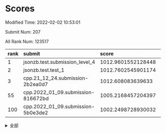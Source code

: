 # Scores

Modified Time: 2022-02-02 10:53:01

Submit Num: 207

All Rank Num: 123517

| rank |               submit               |       score        |       sigma        | pk_num |
| :--- | :--------------------------------- | :----------------- | :----------------- | :----- |
| 1    | jsonzb.test.submission_level_4     | 1012.9601552128448 | 0.8073088895020563 | 2389   |
| 2    | jsonzb.test.test_1                 | 1012.7602545901174 | 0.8146342949719376 | 2389   |
| 3    | cpp.21_12_24.submission-2b2ea0d7   | 1012.608083639633  | 0.7937047273851502 | 2388   |
| 55   | cpp.2022_01_09.submission-816672bd | 1005.2168457204397 | 0.7144195724226339 | 2389   |
| 100  | cpp.2022_01_09.submission-5b0e3de2 | 1002.2498728930032 | 0.7177182378603202 | 2384   |


<details>
<summary>全部</summary>

| rank |                 submit                 |       score        |       sigma        | pk_num |
| :--- | :------------------------------------- | :----------------- | :----------------- | :----- |
| 1    | jsonzb.test.submission_level_4         | 1012.9601552128448 | 0.8073088895020563 | 2389   |
| 2    | jsonzb.test.test_1                     | 1012.7602545901174 | 0.8146342949719376 | 2389   |
| 3    | cpp.21_12_24.submission-2b2ea0d7       | 1012.608083639633  | 0.7937047273851502 | 2388   |
| 4    | gobigger.level_3.submission_level_3_17 | 1011.5635749864604 | 0.7853205861451594 | 2386   |
| 5    | gobigger.level_3.submission_level_3_35 | 1011.1998334965859 | 0.7758721292415343 | 2389   |
| 6    | gobigger.level_3.submission_level_3_43 | 1011.0339296105033 | 0.802233652585981  | 2387   |
| 7    | gobigger.level_3.submission_level_3_24 | 1010.9067084640515 | 0.759195697824813  | 2384   |
| 8    | gobigger.level_3.submission_level_3_34 | 1010.8516668427287 | 0.7928054621322576 | 2391   |
| 9    | gobigger.level_3.submission_level_3_27 | 1010.8421803906219 | 0.7698251210386502 | 2389   |
| 10   | gobigger.level_3.submission_level_3_32 | 1010.8236109738095 | 0.7473902068750077 | 2388   |
| 11   | gobigger.level_3.submission_level_3_5  | 1010.7312129091828 | 0.7640560044049641 | 2386   |
| 12   | gobigger.level_3.submission_level_3_16 | 1010.6539433166016 | 0.7822954226634501 | 2385   |
| 13   | gobigger.level_3.submission_level_3_0  | 1010.5616685555385 | 0.7735426312962028 | 2392   |
| 14   | gobigger.level_3.submission_level_3_44 | 1010.5587778946513 | 0.7647861628448723 | 2390   |
| 15   | gobigger.level_3.submission_level_3_40 | 1010.5236353539451 | 0.7499446608380647 | 2387   |
| 16   | gobigger.level_3.submission_level_3_7  | 1010.5215586108271 | 0.7574130114742444 | 2386   |
| 17   | gobigger.level_3.submission_level_3_31 | 1010.5037641151449 | 0.7589117627578869 | 2390   |
| 18   | gobigger.level_3.submission_level_3_20 | 1010.372165909528  | 0.7482556121770115 | 2388   |
| 19   | gobigger.level_3.submission_level_3_18 | 1010.3362054550956 | 0.7545974565757043 | 2383   |
| 20   | gobigger.level_3.submission_level_3_49 | 1010.2730621401097 | 0.7657681721786297 | 2384   |
| 21   | gobigger.level_3.submission_level_3_22 | 1010.2586063643739 | 0.7615433300754496 | 2392   |
| 22   | gobigger.level_3.submission_level_3_28 | 1010.2261481566646 | 0.7578828860592357 | 2387   |
| 23   | gobigger.level_3.submission_level_3_23 | 1010.1263334753872 | 0.7535415134901338 | 2383   |
| 24   | gobigger.level_3.submission_level_3_9  | 1010.0985162838851 | 0.7865700325177087 | 2388   |
| 25   | gobigger.level_3.submission_level_3_37 | 1010.0782227118909 | 0.7496012290083551 | 2384   |
| 26   | gobigger.level_3.submission_level_3_3  | 1010.0702769880943 | 0.7470115936822058 | 2391   |
| 27   | gobigger.level_3.submission_level_3_41 | 1010.0685774375388 | 0.7566376322825678 | 2390   |
| 28   | gobigger.level_3.submission_level_3_39 | 1010.0205132401995 | 0.7499937884855169 | 2387   |
| 29   | gobigger.level_3.submission_level_3_30 | 1009.9747010219144 | 0.7669967747856961 | 2391   |
| 30   | gobigger.level_3.submission_level_3_2  | 1009.8286074112485 | 0.7649647613221918 | 2386   |
| 31   | gobigger.level_3.submission_level_3_33 | 1009.8245151045184 | 0.7509569281355866 | 2386   |
| 32   | gobigger.level_3.submission_level_3_13 | 1009.7332727815023 | 0.7317802625407971 | 2385   |
| 33   | gobigger.level_3.submission_level_3_19 | 1009.6163072306344 | 0.7448669973179205 | 2385   |
| 34   | gobigger.level_3.submission_level_3_25 | 1009.5793917973369 | 0.7757738304962452 | 2391   |
| 35   | gobigger.level_3.submission_level_3_47 | 1009.5046905429463 | 0.7417880336304311 | 2389   |
| 36   | gobigger.level_3.submission_level_3_42 | 1009.471884535806  | 0.7684620341763579 | 2386   |
| 37   | gobigger.level_3.submission_level_3_29 | 1009.4698977347607 | 0.7403168394732429 | 2382   |
| 38   | gobigger.level_3.submission_level_3_10 | 1009.4342351118603 | 0.7528014753170319 | 2388   |
| 39   | gobigger.level_3.submission_level_3_21 | 1009.4067633702173 | 0.7462472694459805 | 2382   |
| 40   | gobigger.level_3.submission_level_3_26 | 1009.313959983951  | 0.7583570516532588 | 2387   |
| 41   | gobigger.level_3.submission_level_3_1  | 1009.2936868891584 | 0.7506040468569781 | 2389   |
| 42   | gobigger.level_3.submission_level_3_8  | 1009.2914451607035 | 0.7503076108036785 | 2389   |
| 43   | gobigger.level_3.submission_level_3_36 | 1009.2850796222508 | 0.7410881329170087 | 2386   |
| 44   | gobigger.level_3.submission_level_3_46 | 1009.2789584311575 | 0.7597751428776865 | 2389   |
| 45   | gobigger.level_3.submission_level_3_4  | 1009.2505655299954 | 0.7412323196883502 | 2393   |
| 46   | gobigger.level_3.submission_level_3_15 | 1009.1853692180819 | 0.7588310049603423 | 2386   |
| 47   | gobigger.level_3.submission_level_3_48 | 1009.1557379346235 | 0.7430155131355183 | 2387   |
| 48   | gobigger.level_3.submission_level_3_45 | 1009.0569631845514 | 0.7485467999127281 | 2389   |
| 49   | gobigger.level_3.submission_level_3_38 | 1008.9990079566045 | 0.7486859651315353 | 2384   |
| 50   | gobigger.level_3.submission_level_3_11 | 1008.9015540529075 | 0.7484110409068865 | 2390   |
| 51   | gobigger.level_3.submission_level_3_14 | 1008.8306415858926 | 0.7454139731597449 | 2389   |
| 52   | gobigger.level_3.submission_level_3_6  | 1008.0915552890233 | 0.7206100045771788 | 2389   |
| 53   | gobigger.level_3.submission_level_3_12 | 1007.3067047133098 | 0.7336929783983835 | 2387   |
| 54   | gobigger.level_1.submission_level_1_36 | 1005.6139088101824 | 0.7174132251018618 | 2391   |
| 55   | cpp.2022_01_09.submission-816672bd     | 1005.2168457204397 | 0.7144195724226339 | 2389   |
| 56   | gobigger.level_1.submission_level_1_16 | 1005.1317562683738 | 0.7313065082847545 | 2385   |
| 57   | gobigger.level_1.submission_level_1_27 | 1004.8861787517295 | 0.7263080864927515 | 2387   |
| 58   | gobigger.level_1.submission_level_1_40 | 1004.6880658968956 | 0.7295377409091577 | 2380   |
| 59   | gobigger.level_1.submission_level_1_10 | 1004.1802292839899 | 0.7086992269992253 | 2380   |
| 60   | gobigger.level_1.submission_level_1_1  | 1004.0824021367566 | 0.7079842165982205 | 2385   |
| 61   | gobigger.level_1.submission_level_1_35 | 1004.0410924947598 | 0.7266188333788008 | 2388   |
| 62   | gobigger.level_1.submission_level_1_38 | 1004.0035987194879 | 0.7131891221386364 | 2386   |
| 63   | gobigger.level_1.submission_level_1_20 | 1003.9761523581293 | 0.7029336121692371 | 2385   |
| 64   | gobigger.level_1.submission_level_1_5  | 1003.9427559710771 | 0.7123102928565376 | 2385   |
| 65   | gobigger.level_1.submission_level_1_22 | 1003.9060971112881 | 0.7121257161934903 | 2394   |
| 66   | gobigger.level_1.submission_level_1_25 | 1003.891211874494  | 0.7281249191016776 | 2391   |
| 67   | gobigger.level_1.submission_level_1_19 | 1003.8448485176342 | 0.7255248459825909 | 2386   |
| 68   | gobigger.level_1.submission_level_1_18 | 1003.8359256340141 | 0.7176224809612857 | 2390   |
| 69   | gobigger.level_1.submission_level_1_21 | 1003.7648483035299 | 0.724019685621195  | 2383   |
| 70   | gobigger.level_1.submission_level_1_23 | 1003.7523825222161 | 0.7175770144349874 | 2381   |
| 71   | gobigger.level_1.submission_level_1_12 | 1003.712004024414  | 0.7218054371144597 | 2389   |
| 72   | gobigger.level_1.submission_level_1_31 | 1003.6307227993946 | 0.7107507404297959 | 2386   |
| 73   | gobigger.level_1.submission_level_1_46 | 1003.6272928610825 | 0.7176024935734766 | 2394   |
| 74   | gobigger.level_1.submission_level_1_7  | 1003.6137366722435 | 0.7248641831797036 | 2389   |
| 75   | gobigger.level_1.submission_level_1_39 | 1003.5655932302939 | 0.713379968527121  | 2390   |
| 76   | gobigger.level_1.submission_level_1_24 | 1003.5655063368548 | 0.7176178377916586 | 2385   |
| 77   | gobigger.level_1.submission_level_1_43 | 1003.4672690979285 | 0.7122798073380613 | 2388   |
| 78   | gobigger.level_1.submission_level_1_42 | 1003.4587047066908 | 0.7116290986103909 | 2389   |
| 79   | gobigger.level_1.submission_level_1_26 | 1003.440003511127  | 0.7191717578662595 | 2387   |
| 80   | gobigger.level_1.submission_level_1_13 | 1003.3127462046266 | 0.714028840659903  | 2385   |
| 81   | gobigger.level_1.submission_level_1_15 | 1003.2963092611975 | 0.7134275434257212 | 2390   |
| 82   | gobigger.level_1.submission_level_1_29 | 1003.2922738201274 | 0.7166928691555164 | 2387   |
| 83   | gobigger.level_1.submission_level_1_2  | 1003.2574036569158 | 0.726034078982271  | 2391   |
| 84   | gobigger.level_1.submission_level_1_44 | 1003.2464038371975 | 0.720043762557436  | 2388   |
| 85   | gobigger.level_1.submission_level_1_4  | 1003.2424005690737 | 0.7286121751494025 | 2389   |
| 86   | gobigger.level_1.submission_level_1_34 | 1003.2187842030329 | 0.714411595688038  | 2391   |
| 87   | gobigger.level_1.submission_level_1_37 | 1003.2109943186754 | 0.7239212959622282 | 2387   |
| 88   | gobigger.level_1.submission_level_1_0  | 1003.1462154828777 | 0.7037585491687985 | 2387   |
| 89   | gobigger.level_1.submission_level_1_32 | 1003.04022310081   | 0.7199146649905184 | 2387   |
| 90   | gobigger.level_1.submission_level_1_41 | 1003.0005278829949 | 0.7212133426193192 | 2386   |
| 91   | gobigger.level_1.submission_level_1_48 | 1002.9040955746059 | 0.7205631816872669 | 2387   |
| 92   | gobigger.level_1.submission_level_1_30 | 1002.8576663850031 | 0.7158862262879647 | 2381   |
| 93   | gobigger.level_1.submission_level_1_47 | 1002.777606009438  | 0.7193721387804903 | 2384   |
| 94   | gobigger.level_1.submission_level_1_45 | 1002.7536912678873 | 0.7135476769448912 | 2390   |
| 95   | gobigger.level_1.submission_level_1_3  | 1002.5144576745046 | 0.7138168035558821 | 2386   |
| 96   | gobigger.level_1.submission_level_1_49 | 1002.5136425475623 | 0.7178492904882807 | 2385   |
| 97   | gobigger.level_1.submission_level_1_28 | 1002.3781083313322 | 0.7133686719755025 | 2385   |
| 98   | gobigger.level_1.submission_level_1_8  | 1002.354127949918  | 0.7128749796175696 | 2388   |
| 99   | gobigger.level_1.submission_level_1_6  | 1002.3468578837073 | 0.7116646728418172 | 2387   |
| 100  | cpp.2022_01_09.submission-5b0e3de2     | 1002.2498728930032 | 0.7177182378603202 | 2384   |
| 101  | gobigger.level_1.submission_level_1_9  | 1002.2262493973147 | 0.7213520150466574 | 2390   |
| 102  | gobigger.level_1.submission_level_1_17 | 1002.2216364636191 | 0.7109382589992099 | 2382   |
| 103  | gobigger.level_1.submission_level_1_14 | 1002.1603945366369 | 0.7106689949055722 | 2390   |
| 104  | gobigger.level_1.submission_level_1_11 | 1001.9210881256034 | 0.7102368011384036 | 2386   |
| 105  | gobigger.level_1.submission_level_1_33 | 1001.6566229590785 | 0.7140716424793115 | 2393   |
| 106  | gobigger.random.submission_random_24   | 997.2593737234167  | 0.7065090964784678 | 2382   |
| 107  | gobigger.random.submission_random_32   | 997.0084932909717  | 0.7050878014086512 | 2381   |
| 108  | gobigger.random.submission_random_44   | 996.9827365104792  | 0.7011263131243975 | 2385   |
| 109  | gobigger.random.submission_random_40   | 996.7173200769772  | 0.7241535188458172 | 2385   |
| 110  | gobigger.random.submission_random_15   | 996.6209144981755  | 0.7109960634748113 | 2389   |
| 111  | gobigger.random.submission_random_12   | 996.6110755454577  | 0.7172532885122682 | 2387   |
| 112  | gobigger.random.submission_random_23   | 996.588540457224   | 0.7168282035325935 | 2387   |
| 113  | gobigger.random.submission_random_36   | 996.5063021247729  | 0.7064638893334485 | 2383   |
| 114  | gobigger.random.submission_random_27   | 996.4905916366865  | 0.7061504829128479 | 2392   |
| 115  | gobigger.random.submission_random_17   | 996.4209658967447  | 0.7418489378858846 | 2389   |
| 116  | gobigger.random.submission_random_42   | 996.351759994481   | 0.7098430778557236 | 2389   |
| 117  | gobigger.random.submission_random_37   | 996.32405252844    | 0.7024274837837283 | 2391   |
| 118  | gobigger.random.submission_random_10   | 996.2873428136296  | 0.7100896902725432 | 2386   |
| 119  | gobigger.random.submission_random_5    | 996.1957311928688  | 0.6943131203013259 | 2392   |
| 120  | gobigger.random.submission_random_30   | 996.1440027352218  | 0.7273697518682013 | 2387   |
| 121  | gobigger.random.submission_random_4    | 996.1056743149176  | 0.7118769879032244 | 2387   |
| 122  | gobigger.random.submission_random_46   | 996.1046927675079  | 0.709579689912592  | 2386   |
| 123  | gobigger.random.submission_random_9    | 996.0740382254187  | 0.6983575474569517 | 2388   |
| 124  | gobigger.random.submission_random_45   | 996.0578464119641  | 0.7091547427225785 | 2385   |
| 125  | gobigger.random.submission_random_47   | 996.0421645784536  | 0.7006234406140199 | 2388   |
| 126  | gobigger.random.submission_random_19   | 995.99090615686    | 0.6994619329895504 | 2378   |
| 127  | gobigger.random.submission_random_26   | 995.9868568440389  | 0.7121634473426088 | 2385   |
| 128  | gobigger.random.submission_random_49   | 995.9319521698393  | 0.7040751637631276 | 2389   |
| 129  | gobigger.random.submission_random_34   | 995.8870325002364  | 0.7143072748341386 | 2389   |
| 130  | gobigger.random.submission_random_0    | 995.7575995275834  | 0.7319997501373857 | 2384   |
| 131  | gobigger.random.submission_random_11   | 995.7289335588431  | 0.7121944667918614 | 2387   |
| 132  | gobigger.random.submission_random_1    | 995.7201741247391  | 0.6916822530556589 | 2387   |
| 133  | gobigger.random.submission_random_28   | 995.6822754662724  | 0.703127403431473  | 2388   |
| 134  | gobigger.random.submission_random_29   | 995.658979327116   | 0.7224184317438527 | 2387   |
| 135  | gobigger.random.submission_random_41   | 995.6399770708558  | 0.6967976694600001 | 2386   |
| 136  | gobigger.random.submission_random_13   | 995.6101169764163  | 0.7035893734288715 | 2386   |
| 137  | gobigger.random.submission_random_20   | 995.5285709921653  | 0.7251887737715401 | 2392   |
| 138  | gobigger.random.submission_random_16   | 995.5103677630927  | 0.71009992572915   | 2386   |
| 139  | gobigger.random.submission_random_6    | 995.4541823762378  | 0.7067873098018683 | 2386   |
| 140  | gobigger.random.submission_random_31   | 995.4426554979295  | 0.7265376258285735 | 2390   |
| 141  | gobigger.random.submission_random_22   | 995.3995773567585  | 0.7209066759667024 | 2386   |
| 142  | gobigger.random.submission_random_48   | 995.3275027615531  | 0.7208864661889927 | 2384   |
| 143  | gobigger.random.submission_random_8    | 995.2639849901715  | 0.710963400762757  | 2377   |
| 144  | gobigger.random.submission_random_21   | 995.1961919774589  | 0.707254349706089  | 2387   |
| 145  | gobigger.random.submission_random_35   | 995.1511668649523  | 0.7015707866072687 | 2386   |
| 146  | gobigger.random.submission_random_39   | 995.1187283241723  | 0.7087549939090472 | 2385   |
| 147  | gobigger.random.submission_random_33   | 995.0975731018204  | 0.6970807002980105 | 2387   |
| 148  | gobigger.random.submission_random_43   | 995.0823635831043  | 0.726957631103692  | 2383   |
| 149  | gobigger.random.submission_random_38   | 994.9406386139287  | 0.7151759510406109 | 2388   |
| 150  | gobigger.random.submission_random_18   | 994.8995126978311  | 0.7341661612965571 | 2383   |
| 151  | gobigger.random.submission_random_7    | 994.8921760494142  | 0.706151240470963  | 2387   |
| 152  | gobigger.random.submission_random_14   | 994.7315242411726  | 0.7124369146828056 | 2385   |
| 153  | gobigger.random.submission_random_2    | 994.4366132260777  | 0.7284098465243214 | 2385   |
| 154  | gobigger.random.submission_random_25   | 994.3800559687494  | 0.7143501683130414 | 2392   |
| 155  | gobigger.level_2.submission_level_2_36 | 994.2600299303537  | 0.7247199950921401 | 2384   |
| 156  | gobigger.level_2.submission_level_2_16 | 993.9155714510364  | 0.7285365484525897 | 2389   |
| 157  | gobigger.level_2.submission_level_2_31 | 993.840069619287   | 0.7312882896315109 | 2387   |
| 158  | gobigger.random.submission_random_3    | 993.7580132153192  | 0.7381300630101143 | 2387   |
| 159  | gobigger.level_2.submission_level_2_20 | 993.6379233667799  | 0.7464310483640464 | 2385   |
| 160  | gobigger.level_2.submission_level_2_6  | 993.3019903204839  | 0.7122079749588563 | 2386   |
| 161  | gobigger.level_2.submission_level_2_11 | 993.2496077282653  | 0.7395312928670523 | 2384   |
| 162  | gobigger.level_2.submission_level_2_39 | 993.1970918188762  | 0.7475073755889614 | 2384   |
| 163  | gobigger.level_2.submission_level_2_48 | 993.0760551074601  | 0.7404012255542664 | 2381   |
| 164  | gobigger.level_2.submission_level_2_15 | 992.9744484187746  | 0.7497384199030742 | 2382   |
| 165  | gobigger.level_2.submission_level_2_4  | 992.863541108976   | 0.7411097209054915 | 2394   |
| 166  | gobigger.level_2.submission_level_2_43 | 992.8188442788802  | 0.7362876219312794 | 2388   |
| 167  | gobigger.level_2.submission_level_2_23 | 992.8136093907583  | 0.7438264032725338 | 2391   |
| 168  | gobigger.level_2.submission_level_2_24 | 992.8113722365964  | 0.7447478202731053 | 2388   |
| 169  | gobigger.level_2.submission_level_2_1  | 992.7223965480506  | 0.737910156962215  | 2383   |
| 170  | gobigger.level_2.submission_level_2_17 | 992.6323736531067  | 0.7336914415719952 | 2387   |
| 171  | gobigger.level_2.submission_level_2_40 | 992.6252349516284  | 0.7209029995806107 | 2386   |
| 172  | gobigger.level_2.submission_level_2_21 | 992.6052578447227  | 0.7383207804453877 | 2387   |
| 173  | gobigger.level_2.submission_level_2_38 | 992.5866788838089  | 0.7438187253599576 | 2388   |
| 174  | gobigger.level_2.submission_level_2_34 | 992.4311101835906  | 0.7416485532384425 | 2383   |
| 175  | gobigger.level_2.submission_level_2_41 | 992.3897816613251  | 0.7422828396958682 | 2390   |
| 176  | gobigger.level_2.submission_level_2_44 | 992.3122961046035  | 0.7333166011106494 | 2387   |
| 177  | gobigger.level_2.submission_level_2_3  | 992.2981497130005  | 0.7233698600992992 | 2389   |
| 178  | gobigger.level_2.submission_level_2_2  | 992.1986869132955  | 0.7383836208021074 | 2385   |
| 179  | gobigger.level_2.submission_level_2_19 | 992.1867034529181  | 0.728260599640715  | 2387   |
| 180  | gobigger.level_2.submission_level_2_26 | 992.1843671847012  | 0.7617202601553601 | 2384   |
| 181  | gobigger.level_2.submission_level_2_10 | 992.1838900136654  | 0.7587903484030983 | 2384   |
| 182  | gobigger.level_2.submission_level_2_30 | 992.1007755134284  | 0.757706430580459  | 2386   |
| 183  | gobigger.level_2.submission_level_2_12 | 992.0990726980369  | 0.7483572577998189 | 2387   |
| 184  | gobigger.level_2.submission_level_2_46 | 992.0022135786304  | 0.7348517981908063 | 2386   |
| 185  | gobigger.level_2.submission_level_2_5  | 991.8946088002217  | 0.7419997429637948 | 2388   |
| 186  | gobigger.level_2.submission_level_2_0  | 991.8538480737338  | 0.7763109695627278 | 2382   |
| 187  | gobigger.level_2.submission_level_2_42 | 991.727649575055   | 0.7344866905031215 | 2390   |
| 188  | gobigger.level_2.submission_level_2_9  | 991.7157531059676  | 0.7264625271979547 | 2390   |
| 189  | gobigger.level_2.submission_level_2_27 | 991.6737909501906  | 0.7205429721179416 | 2391   |
| 190  | gobigger.level_2.submission_level_2_8  | 991.6508353176943  | 0.7744547136340805 | 2384   |
| 191  | gobigger.level_2.submission_level_2_35 | 991.6429672541611  | 0.7560230355628342 | 2391   |
| 192  | gobigger.level_2.submission_level_2_29 | 991.6263216650692  | 0.7484276172038614 | 2388   |
| 193  | gobigger.level_2.submission_level_2_49 | 991.6171728011597  | 0.7358953848088919 | 2381   |
| 194  | gobigger.level_2.submission_level_2_37 | 991.5501558126864  | 0.7373229464437111 | 2387   |
| 195  | gobigger.level_2.submission_level_2_45 | 991.4775405884221  | 0.745219032206248  | 2382   |
| 196  | gobigger.level_2.submission_level_2_22 | 991.469540554336   | 0.7476065482049319 | 2384   |
| 197  | gobigger.level_2.submission_level_2_28 | 991.4382959729174  | 0.7490759456496503 | 2384   |
| 198  | gobigger.level_2.submission_level_2_13 | 991.2747814413567  | 0.7441428496738336 | 2390   |
| 199  | gobigger.level_2.submission_level_2_33 | 991.2102085792382  | 0.740366448367754  | 2388   |
| 200  | gobigger.level_2.submission_level_2_25 | 991.082082160276   | 0.7547901096816519 | 2385   |
| 201  | gobigger.level_2.submission_level_2_7  | 991.018710547448   | 0.7662591713775285 | 2385   |
| 202  | gobigger.level_2.submission_level_2_14 | 990.8670353495665  | 0.7482284628748674 | 2386   |
| 203  | gobigger.level_2.submission_level_2_18 | 990.4498426924506  | 0.7838836631069068 | 2383   |
| 204  | gobigger.level_2.submission_level_2_32 | 990.3182065132993  | 0.7583456077189339 | 2388   |
| 205  | gobigger.level_2.submission_level_2_47 | 989.4111616768853  | 0.7672227113464859 | 2388   |
| 206  | gobigger.none.submission_none_1        | 977.4237194845704  | 1.3233025459847436 | 2383   |
| 207  | gobigger.none.submission_none_0        | 976.3573220713844  | 1.435061151486912  | 2383   |

</details>